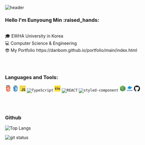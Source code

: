 
![header](https://capsule-render.vercel.app/api?type=waving&color=ffa69e&width=100%&height=300&section=header&text=Nyoung's%20Github&fontSize=70&fontColor=FFFFFF&animation=twinkling&descSize=30)

<div>
  <h3> Hello I'm Eunyoung Min :raised_hands:<br> </h3>
  <br>
🎓 EWHA University in Korea<br>
💻 Computer Science & Engineering<br>
😎 My Portfolio https://danbom.github.io/portfolio/main/index.html
</div>

<!-- [![Hits](https://hits.seeyoufarm.com/api/count/incr/badge.svg?url=https%3A%2F%2Fgithub.com%2Fdanbom%2Fhit-counter&count_bg=%23FF7575&title_bg=%23555555&icon=&icon_color=%23E7E7E7&title=hits&edge_flat=false)](https://hits.seeyoufarm.com) -->
<br></br>
### Languages and Tools:

<p> 
  <code><img alt="HTML5" width="20px" height="20px" src="https://raw.githubusercontent.com/github/explore/80688e429a7d4ef2fca1e82350fe8e3517d3494d/topics/html/html.png" /></code>
  <code><img alt="CSS3" width="20px" height="20px" src="https://raw.githubusercontent.com/github/explore/80688e429a7d4ef2fca1e82350fe8e3517d3494d/topics/css/css.png" /></code>
<!--   <code><img alt="Sass" width="20px" height="20px" src="https://raw.githubusercontent.com/github/explore/80688e429a7d4ef2fca1e82350fe8e3517d3494d/topics/sass/sass.png" /></code> -->
  <code><img alt="JavaScript" width="20px" height="20px" src="https://raw.githubusercontent.com/github/explore/80688e429a7d4ef2fca1e82350fe8e3517d3494d/topics/javascript/javascript.png" /></code>
  <code><img alt="TypeScript" width="20px" height="20px" src="https://user-images.githubusercontent.com/17538535/94103692-352aa180-fe70-11ea-9363-45be1975c011.png" /></code>
  <code><img alt="ES6" width="20px" height="20px" src="https://raw.githubusercontent.com/github/explore/80688e429a7d4ef2fca1e82350fe8e3517d3494d/topics/es6/es6.png" /></code>
  <code><img alt="REACT" width="20px" height="20px" src="https://user-images.githubusercontent.com/17538535/94103316-52ab3b80-fe6f-11ea-8989-024e57081054.png" /></code>
<!-- <code><img alt="mobx" width="20px" height="20px" src="https://user-images.githubusercontent.com/17538535/94103421-9b62f480-fe6f-11ea-831f-21ce3915460c.png" /></code>
<code><img alt="ant-design" width="20px" height="20px" src="https://user-images.githubusercontent.com/17538535/94103470-c0576780-fe6f-11ea-98fe-74ddb70cb13d.png" /></code> -->
<code><img alt="styled-component" width="20px" height="20px" src="https://user-images.githubusercontent.com/17538535/94103623-0b717a80-fe70-11ea-9f26-1f528e9b4c97.png" /></code>
<!-- <code><img alt="spring" width="20px" height="20px" src="https://user-images.githubusercontent.com/17538535/94103635-0e6c6b00-fe70-11ea-8653-da2ff89af9a8.png" /></code> -->
<code><img alt="nodejs" width="20px" height="20px" src="https://raw.githubusercontent.com/github/explore/80688e429a7d4ef2fca1e82350fe8e3517d3494d/topics/nodejs/nodejs.png" /></code>
<!-- <code><img alt="graphql" width="20px" height="20px" src="https://user-images.githubusercontent.com/17538535/94103516-d8c78200-fe6f-11ea-80b0-1175f6f43167.png" /></code>
<code><img alt="MySQL" width="20px" height="20px" src="https://raw.githubusercontent.com/github/explore/80688e429a7d4ef2fca1e82350fe8e3517d3494d/topics/mysql/mysql.png" /></code> -->
<code><img alt="Docker" width="20px" height="20px" src="https://raw.githubusercontent.com/github/explore/80688e429a7d4ef2fca1e82350fe8e3517d3494d/topics/docker/docker.png" /></code>
<code><img alt="GitHub" height="20px" src="https://raw.githubusercontent.com/github/explore/78df643247d429f6cc873026c0622819ad797942/topics/github/github.png" /></code>
<!-- <code><img alt="Terminal" width="20px" height="20px" src="https://raw.githubusercontent.com/github/explore/80688e429a7d4ef2fca1e82350fe8e3517d3494d/topics/terminal/terminal.png" /></code> -->
</p>
<br></br>

### Github 

![Top Langs](https://github-readme-stats.vercel.app/api/top-langs/?username=danbom&hide=PHP&layout=compact&theme=ayu-mirage&langs_count=10)
</br>

![git status](https://github-readme-stats.vercel.app/api?username=danbom&show_icons=true&cache_seconds=86400&theme=ayu-mirage)



<br><br>
